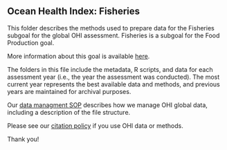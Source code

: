## Ocean Health Index: Fisheries

This folder describes the methods used to prepare data for the Fisheries subgoal for the global OHI assessment. Fisheries is a subgoal for the Food Production goal.

More information about this goal is available [here](http://ohi-science.org/goals/#food-provision).

The folders in this file include the metadata, R scripts, and data for each assessment year (i.e., the year the assessment was conducted).  The most current year represents the best available data and methods, and previous years are maintained for archival purposes.

Our [data managment SOP](https://rawgit.com/OHI-Science/ohiprep/master/src/dataOrganization_SOP.html) describes how we manage OHI global data, including a description of the file structure.

Please see our [citation policy](https://oceanhealthindex.org/global-scores/data-download/) if you use OHI data or methods.

Thank you!
